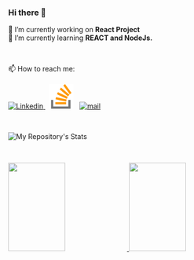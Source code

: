### Hi there 👋

:triangular_flag_on_post: I’m currently working on <b> React Project </b> <br/>
🌱 I’m currently learning <b> REACT and NodeJs. </b><br/>

<br/>

📫 How to reach me: <br/><br/>
<a href="https://www.linkedin.com/in/ivanahelvin/" target="_blank">
<img src="https://static-exp1.licdn.com/sc/h/90y3av2ns08iojcadywbxioqh" alt="Linkedin" height="50px"/>
</a>&nbsp;
<a href="https://stackoverflow.name/eve" target="blank">
<img src="https://github.com/ivana-helvin/ivana/blob/main/stack-overflow.png" alt="Stack Overflow" height="50px"/></a>
</a>&nbsp;
<a href="mailto:ivana.helvin@gmail.com" target="_blank">
<img src="https://icons-for-free.com/iconfiles/png/512/high+quality+mail+media+social+social+media+square+icon-1320192616401317183.png" alt="mail" height="50px" /></a>

<br/>

 
![My Repository's Stats](https://github-readme-stats.vercel.app/api?username=ivana-helvin&show_icons=true)
 
<br/>

<p align="left">
<a href="https://github.com/ivana-helvin">
  <img height="180em" width="48%" src="https://github-readme-stats-eight-theta.vercel.app/api?username=ivana-helvin&show_icons=true&include_all_commits=true&count_private=true"/>
  <img height="180em" width="48%" src="https://github-readme-stats.vercel.app/api/top-langs/?username=ivana-helvin&layout=compact"/>
</a>
</p>
